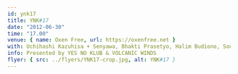 ```yaml
---
id: ynk17
title: YNK#17
date: "2012-06-30"
time: "17.00"
venue: { name: Oxen Free, url: https://oxenfree.net }
with: Uchihashi Kazuhisa + Senyawa, Bhakti Prasetyo, Halim Budiono, Soni Irawan, Adi Restiadi, Nadya Hatta & Trans-Continental Project
info: Presented by YES NO KLUB & VOLCANIC WINDS
flyer: { src: ../flyers/YNK17-crop.jpg, alt: YNK#17 }
---
```

